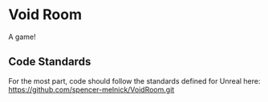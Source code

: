 # Void Room
A game!

## Code Standards
For the most part, code should follow the standards defined for Unreal here: <https://github.com/spencer-melnick/VoidRoom.git>
